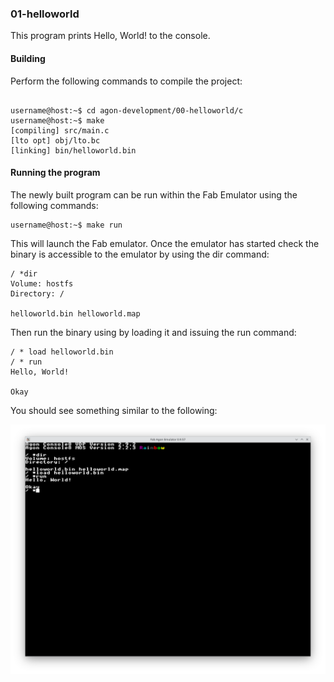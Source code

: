 ### 01-helloworld

This program prints Hello, World! to the console.

#### Building

Perform the following commands to compile the project:

```

username@host:~$ cd agon-development/00-helloworld/c
username@host:~$ make
[compiling] src/main.c
[lto opt] obj/lto.bc
[linking] bin/helloworld.bin
```

#### Running the program

The newly built program can be run within the Fab Emulator using the following commands:

```
username@host:~$ make run
```

This will launch the Fab emulator.  Once the emulator has started check the binary is accessible to the emulator by using the dir command:

```
/ *dir
Volume: hostfs
Directory: /

helloworld.bin helloworld.map
```

Then run the binary using by loading it and issuing the run command:

```
/ * load helloworld.bin
/ * run
Hello, World!

Okay
```

You should see something similar to the following:

![Screenshot of the Fab Emulator](https://github.com/andymccall/agon-development/blob/main/01-helloworld/c/assets/01-helloworld_c.png?raw=true)
